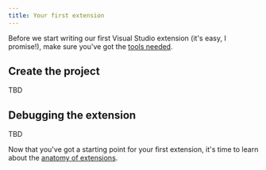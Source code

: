 ```yaml
---
title: Your first extension
---
```


Before we start writing our first Visual Studio extension (it's easy, I promise!), make sure you've got the [tools needed](get-the-tools.md).

## Create the project

TBD

## Debugging the extension

TBD

Now that you've got a starting point for your first extension, it's time to learn about the [anatomy of extensions](extension-anatomy.md).
